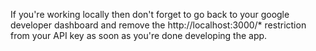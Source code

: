 If you're working locally then don't forget to go back to your google developer dashboard and remove the http://localhost:3000/* restriction from your API key as soon as you're done developing the app.